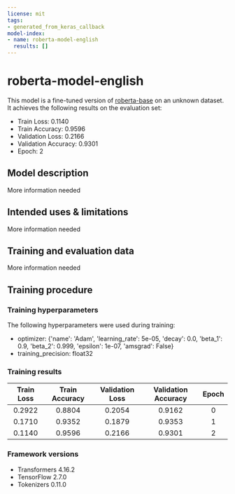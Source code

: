 ```yaml
---
license: mit
tags:
- generated_from_keras_callback
model-index:
- name: roberta-model-english
  results: []
---
```


<!-- This model card has been generated automatically according to the information Keras had access to. You should
probably proofread and complete it, then remove this comment. -->

# roberta-model-english

This model is a fine-tuned version of [roberta-base](https://huggingface.co/roberta-base) on an unknown dataset.
It achieves the following results on the evaluation set:
- Train Loss: 0.1140
- Train Accuracy: 0.9596
- Validation Loss: 0.2166
- Validation Accuracy: 0.9301
- Epoch: 2

## Model description

More information needed

## Intended uses & limitations

More information needed

## Training and evaluation data

More information needed

## Training procedure

### Training hyperparameters

The following hyperparameters were used during training:
- optimizer: {'name': 'Adam', 'learning_rate': 5e-05, 'decay': 0.0, 'beta_1': 0.9, 'beta_2': 0.999, 'epsilon': 1e-07, 'amsgrad': False}
- training_precision: float32

### Training results

| Train Loss | Train Accuracy | Validation Loss | Validation Accuracy | Epoch |
|:----------:|:--------------:|:---------------:|:-------------------:|:-----:|
| 0.2922     | 0.8804         | 0.2054          | 0.9162              | 0     |
| 0.1710     | 0.9352         | 0.1879          | 0.9353              | 1     |
| 0.1140     | 0.9596         | 0.2166          | 0.9301              | 2     |


### Framework versions

- Transformers 4.16.2
- TensorFlow 2.7.0
- Tokenizers 0.11.0
